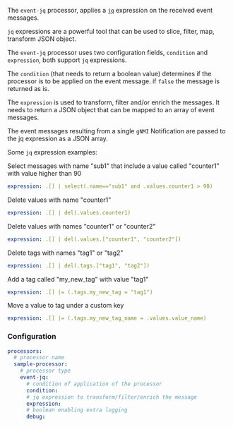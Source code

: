 The `event-jq` processor, applies a [`jq`](https://stedolan.github.io/jq/) expression on the received event messages.

`jq` expressions are a powerful tool that can be used to slice, filter, map, transform JSON object.

The `event-jq` processor uses two configuration fields, `condition` and `expression`, both support `jq` expressions.

The `condition` (that needs to return a boolean value) determines if the processor is to be applied on the event message.
if `false` the message is returned as is.

The `expression` is used to transform, filter and/or enrich the messages. 
It needs to return a JSON object that can be mapped to an array of event messages.

The event messages resulting from a single `gNMI` Notification are passed to the jq expression as a JSON array.

Some `jq` expression examples:

Select messages with name "sub1" that include a value called "counter1" with value higher than 90
```yaml
expression: .[] | select(.name=="sub1" and .values.counter1 > 90)
```

Delete values with name "counter1"

```yaml
expression: .[] | del(.values.counter1)
```

Delete values with names "counter1" or "counter2"

```yaml
expression: .[] | del(.values.["counter1", "counter2"])
```

Delete tags with names "tag1" or "tag2"
```yaml
expression: .[] | del(.tags.["tag1", "tag2"])
```

Add a tag called "my_new_tag" with value "tag1"
```yaml
expression: .[] |= (.tags.my_new_tag = "tag1")
```

Move a value to tag under a custom key
```yaml
expression: .[] |= (.tags.my_new_tag_name = .values.value_name)
```

### Configuration

```yaml
processors:
  # processor name
  sample-processor:
    # processor type
    event-jq:
      # condition of application of the processor
      condition:
      # jq expression to transform/filter/enrich the message
      expression:
      # boolean enabling extra logging
      debug:
```
